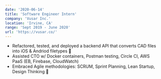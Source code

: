 ```yaml
---
date: '2020-06-14'
title: 'Software Engineer Intern'
company: 'Vusar Inc.'
location: 'Irvine, CA'
range: 'Sept 2019 - June 2020'
url: 'https://vusar.co/'
---
```


- Refactored, tested, and deployed a backend API that converts CAD files into iOS & Andriod filetypes 📲
- Assisted CTO w/ Docker containers, Postman testing, Circle CI, AWS PaaS (EB, Firebase, CloudWatch)
- Embraced Agile methodologies: SCRUM, Sprint Planning, Lean Startup, Design Thinking 🧠
